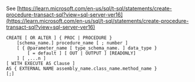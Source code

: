 See [https://learn.microsoft.com/en-us/sql/t-sql/statements/create-procedure-transact-sql?view=sql-server-ver16](https://learn.microsoft.com/en-us/sql/t-sql/statements/create-procedure-transact-sql?view=sql-server-ver16)
```
CREATE [ OR ALTER ] { PROC | PROCEDURE }
    [schema_name.] procedure_name [ ; number ]
    [ { @parameter_name [ type_schema_name. ] data_type }
        [ = default ] [ OUT | OUTPUT ] [READONLY]
    ] [ ,...n ]
[ WITH EXECUTE AS Clause ]
AS { EXTERNAL NAME assembly_name.class_name.method_name }
[;]
```
